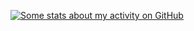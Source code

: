[![Some stats about my activity on GitHub](https://github-readme-stats.vercel.app/api?username=smarteist&show_icons=true&include_all_commits=true&theme=dark)](https://github.com/smarteist)
